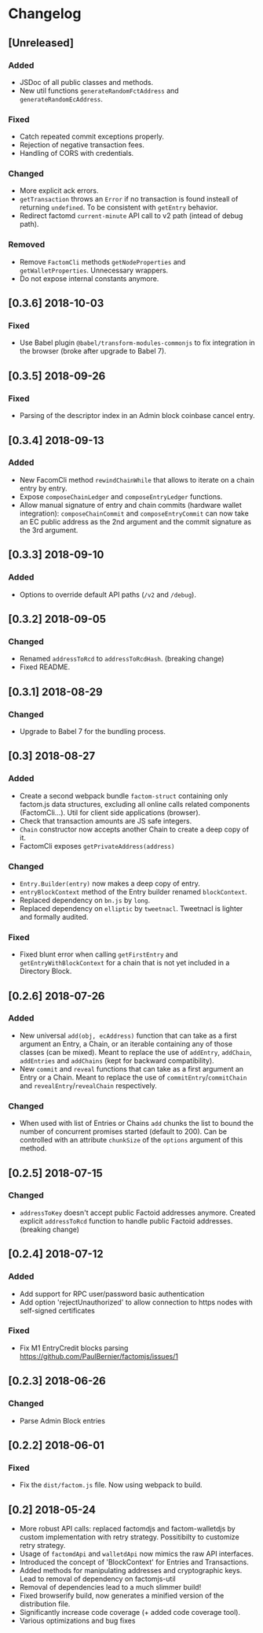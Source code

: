 # Changelog

## [Unreleased]

### Added

* JSDoc of all public classes and methods.
* New util functions `generateRandomFctAddress` and `generateRandomEcAddress`.

### Fixed

* Catch repeated commit exceptions properly.
* Rejection of negative transaction fees. 
* Handling of CORS with credentials. 

### Changed

* More explicit ack errors.
* `getTransaction` throws an `Error` if no transaction is found insteall of returning `undefined`. To be consistent with `getEntry` behavior.
* Redirect factomd `current-minute` API call to v2 path (intead of debug path).

### Removed

* Remove `FactomCli` methods `getNodeProperties` and `getWalletProperties`. Unnecessary wrappers.
* Do not expose internal constants anymore.

## [0.3.6] 2018-10-03

### Fixed

* Use Babel plugin `@babel/transform-modules-commonjs` to fix integration in the browser (broke after upgrade to Babel 7).

## [0.3.5] 2018-09-26

### Fixed

* Parsing of the descriptor index in an Admin block coinbase cancel entry.

## [0.3.4] 2018-09-13

### Added

* New FacomCli method `rewindChainWhile` that allows to iterate on a chain entry by entry.
* Expose `composeChainLedger` and `composeEntryLedger` functions.
* Allow manual signature of entry and chain commits (hardware wallet integration): `composeChainCommit` and `composeEntryCommit` can now take an EC public address as the 2nd argument and the commit signature as the 3rd argument.

## [0.3.3] 2018-09-10

### Added

* Options to override default API paths (`/v2` and `/debug`).

## [0.3.2] 2018-09-05

### Changed

* Renamed `addressToRcd` to `addressToRcdHash`. (breaking change)
* Fixed README.

## [0.3.1] 2018-08-29

### Changed

* Upgrade to Babel 7 for the bundling process.

## [0.3] 2018-08-27

### Added

* Create a second webpack bundle `factom-struct` containing only factom.js data structures, excluding all online calls related components (FactomCli...). Util for client side applications (browser).
* Check that transaction amounts are JS safe integers.
* `Chain` constructor now accepts another Chain to create a deep copy of it.
* FactomCli exposes `getPrivateAddress(address)`

### Changed

* `Entry.Builder(entry)` now makes a deep copy of entry.
* `entryBlockContext` method of the Entry builder renamed `blockContext`.
* Replaced dependency on `bn.js` by `long`.
* Replaced dependency on `elliptic` by `tweetnacl`. Tweetnacl is lighter and formally audited.

### Fixed

* Fixed blunt error when calling `getFirstEntry` and `getEntryWithBlockContext` for a chain that is not yet included in a Directory Block.

## [0.2.6] 2018-07-26

### Added

* New universal `add(obj, ecAddress)` function that can take as a first argument an Entry, a Chain, or an iterable containing any of those classes (can be mixed). Meant to replace the use of `addEntry`, `addChain`, `addEntries` and `addChains` (kept for backward compatibility).
* New `commit` and `reveal` functions that can take as a first argument an Entry or a Chain. Meant to replace the use of `commitEntry`/`commitChain` and `revealEntry`/`revealChain` respectively.

### Changed

* When used with list of Entries or Chains `add` chunks the list to bound the number of concurrent promises started (default to 200). Can be controlled with an attribute `chunkSize` of the `options` argument of this method.

## [0.2.5] 2018-07-15

### Changed

* `addressToKey` doesn't accept public Factoid addresses anymore. Created explicit `addressToRcd` function to handle public Factoid addresses. (breaking change)

## [0.2.4] 2018-07-12

### Added

* Add support for RPC user/password basic authentication
* Add option 'rejectUnauthorized' to allow connection to https nodes with self-signed certificates

### Fixed

* Fix M1 EntryCredit blocks parsing https://github.com/PaulBernier/factomjs/issues/1

## [0.2.3] 2018-06-26

### Changed

* Parse Admin Block entries

## [0.2.2] 2018-06-01

### Fixed

* Fix the `dist/factom.js` file. Now using webpack to build.

## [0.2] 2018-05-24

* More robust API calls: replaced factomdjs and factom-walletdjs by custom implementation with retry strategy. Possitibilty to customize retry strategy.
* Usage of `factomdApi` and `walletdApi` now mimics the raw API interfaces.
* Introduced the concept of 'BlockContext' for Entries and Transactions.
* Added methods for manipulating addresses and cryptographic keys. Lead to removal of dependency on factomjs-util
* Removal of dependencies lead to a much slimmer build!
* Fixed browserify build, now generates a minified version of the distribution file.
* Significantly increase code coverage (+ added code coverage tool).
* Various optimizations and bug fixes

